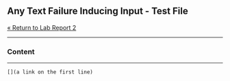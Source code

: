 ## Any Text Failure Inducing Input - Test File

[« Return to Lab Report 2](https://theojouvin.github.io/CSE15L/labs/lab-report-2-week-4)

---
### Content
---

```
[](a link on the first line)
```
